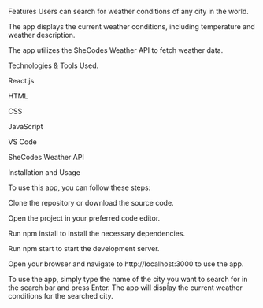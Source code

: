 Features
Users can search for weather conditions of any city in the world. 

The app displays the current weather conditions, including temperature and weather description.

The app utilizes the SheCodes Weather API to fetch weather data.

Technologies & Tools Used.

React.js

HTML

CSS

JavaScript

VS Code

SheCodes Weather API

Installation and Usage

To use this app, you can follow these steps:

Clone the repository or download the source code.

Open the project in your preferred code editor.

Run npm install to install the necessary dependencies.

Run npm start to start the development server.

Open your browser and navigate to http://localhost:3000 to use the app.

To use the app, simply type the name of the city you want to search for in the search bar and press Enter. The app will display the current weather conditions for the searched city.
